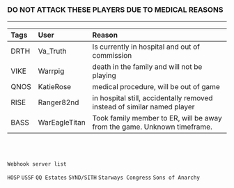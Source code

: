 ### DO NOT ATTACK THESE PLAYERS DUE TO MEDICAL REASONS
---

| Tags | User       | Reason |
|:------|:---------- |:-------|
| DRTH  | Va_Truth | Is currently in hospital and out of commission |
| VIKE | Warrpig | death in the family and will not be playing |
| QNOS | KatieRose | medical procedure, will be out of game |
| RISE | Ranger82nd | in hospital still, accidentally removed instead of similar named player |
| BASS | WarEagleTitan | Took family member to ER, will be away from the game.  Unknown timeframe. | 
<br>
<br>

`Webhook server list`

`HOSP`
`USSF`
`QQ Estates`
`SYND/SITH`
`Starways Congress`
`Sons of Anarchy`
